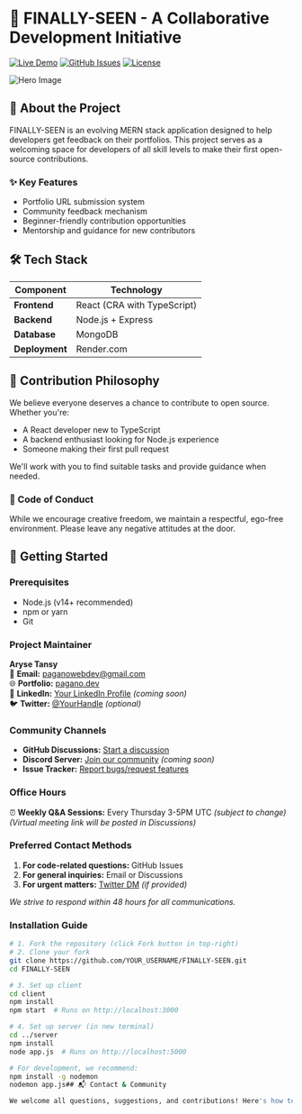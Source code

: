 # 🚀 FINALLY-SEEN - A Collaborative Development Initiative

[![Live Demo](https://img.shields.io/badge/LIVE-DEMO-brightgreen?style=for-the-badge&logo=render)](https://finally-seen-oizk.onrender.com/)
[![GitHub Issues](https://img.shields.io/github/issues/Medic1111/FINALLY-SEEN?style=for-the-badge&logo=github)](https://github.com/Medic1111/FINALLY-SEEN/issues)
[![License](https://img.shields.io/badge/License-MIT-blue?style=for-the-badge)](LICENSE)

![Hero Image](img1.png)

## 🌟 About the Project

FINALLY-SEEN is an evolving MERN stack application designed to help developers get feedback on their portfolios. This project serves as a welcoming space for developers of all skill levels to make their first open-source contributions.

### ✨ Key Features
- Portfolio URL submission system
- Community feedback mechanism
- Beginner-friendly contribution opportunities
- Mentorship and guidance for new contributors

## 🛠 Tech Stack

| Component       | Technology               |
|----------------|--------------------------|
| **Frontend**   | React (CRA with TypeScript) |
| **Backend**    | Node.js + Express        |
| **Database**   | MongoDB                  |
| **Deployment** | Render.com               |

## 👐 Contribution Philosophy

We believe everyone deserves a chance to contribute to open source. Whether you're:
- A React developer new to TypeScript
- A backend enthusiast looking for Node.js experience
- Someone making their first pull request

We'll work with you to find suitable tasks and provide guidance when needed.

### 🚫 Code of Conduct
While we encourage creative freedom, we maintain a respectful, ego-free environment. Please leave any negative attitudes at the door.

## 🏁 Getting Started

### Prerequisites
- Node.js (v14+ recommended)
- npm or yarn
- Git
### Project Maintainer
**Aryse Tansy**  
📧 **Email:** [paganowebdev@gmail.com](mailto:paganowebdev@gmail.com)  
🌐 **Portfolio:** [pagano.dev](https://www.pagano.dev/)  
💼 **LinkedIn:** [Your LinkedIn Profile]() *(coming soon)*  
🐦 **Twitter:** [@YourHandle]() *(optional)*  

### Community Channels
- **GitHub Discussions:** [Start a discussion](https://github.com/Medic1111/FINALLY-SEEN/discussions)
- **Discord Server:** [Join our community]() *(coming soon)*  
- **Issue Tracker:** [Report bugs/request features](https://github.com/Medic1111/FINALLY-SEEN/issues)

### Office Hours
⏰ **Weekly Q&A Sessions:** Every Thursday 3-5PM UTC *(subject to change)*  
*(Virtual meeting link will be posted in Discussions)*

### Preferred Contact Methods
1. **For code-related questions:** GitHub Issues
2. **For general inquiries:** Email or Discussions
3. **For urgent matters:** [Twitter DM]() *(if provided)*

*We strive to respond within 48 hours for all communications.*

### Installation Guide

```bash
# 1. Fork the repository (click Fork button in top-right)
# 2. Clone your fork
git clone https://github.com/YOUR_USERNAME/FINALLY-SEEN.git
cd FINALLY-SEEN

# 3. Set up client
cd client
npm install
npm start  # Runs on http://localhost:3000

# 4. Set up server (in new terminal)
cd ../server
npm install
node app.js  # Runs on http://localhost:5000

# For development, we recommend:
npm install -g nodemon
nodemon app.js## 📬 Contact & Community

We welcome all questions, suggestions, and contributions! Here's how to reach us:
